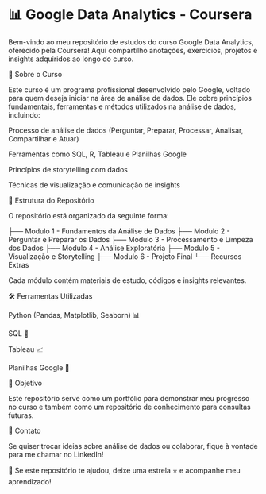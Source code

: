 <h1>📊 Google Data Analytics - Coursera</h1>

Bem-vindo ao meu repositório de estudos do curso Google Data Analytics, oferecido pela Coursera! Aqui compartilho anotações, exercícios, projetos e insights adquiridos ao longo do curso.

📌 Sobre o Curso

Este curso é um programa profissional desenvolvido pelo Google, voltado para quem deseja iniciar na área de análise de dados. Ele cobre princípios fundamentais, ferramentas e métodos utilizados na análise de dados, incluindo:

Processo de análise de dados (Perguntar, Preparar, Processar, Analisar, Compartilhar e Atuar)

Ferramentas como SQL, R, Tableau e Planilhas Google

Princípios de storytelling com dados

Técnicas de visualização e comunicação de insights

📂 Estrutura do Repositório

O repositório está organizado da seguinte forma:
<p>
├── Modulo 1 - Fundamentos da Análise de Dados
├── Modulo 2 - Perguntar e Preparar os Dados
├── Modulo 3 - Processamento e Limpeza dos Dados
├── Modulo 4 - Análise Exploratória
├── Modulo 5 - Visualização e Storytelling
├── Modulo 6 - Projeto Final
└── Recursos Extras
</p>
Cada módulo contém materiais de estudo, códigos e insights relevantes.

🛠️ Ferramentas Utilizadas

Python (Pandas, Matplotlib, Seaborn) 📊

SQL 💾

Tableau 📈

Planilhas Google 📑

🎯 Objetivo

Este repositório serve como um portfólio para demonstrar meu progresso no curso e também como um repositório de conhecimento para consultas futuras.

🚀 Contato

Se quiser trocar ideias sobre análise de dados ou colaborar, fique à vontade para me chamar no LinkedIn!

📌 Se este repositório te ajudou, deixe uma estrela ⭐ e acompanhe meu aprendizado!
